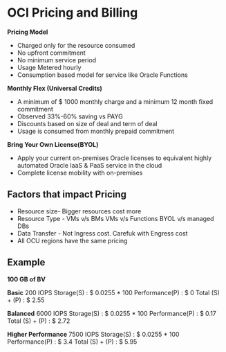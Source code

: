 # OCI Pricing and Billing

**Pricing Model**
- Charged only for the resource consumed
- No upfront commitment
- No minimum service period
- Usage Metered hourly
- Consumption based model for service like Oracle Functions

**Monthly Flex (Universal Credits)**
- A minimum of $ 1000 monthly charge and a minimum 12 month fixed commitment
- Observed 33%-60% saving vs PAYG
- Discounts based on size of deal and term of deal
- Usage is consumed from monthly prepaid commitment

**Bring Your Own License(BYOL)**
- Apply your current on-premises Oracle licenses to equivalent highly automated Oracle IaaS & PaaS service in the cloud
- Complete license mobility with on-premises

## Factors that impact Pricing

- Resource size- Bigger resources cost more
- Resource Type - VMs v/s BMs VMs v/s Functions BYOL v/s managed DBs
- Data Transfer - Not Ingress cost. Carefuk with Engress cost
- All OCU regions have the same pricing


## Example 
**100 GB of BV**

**Basic**
200 IOPS
Storage(S)      : $ 0.0255 * 100
Performance(P)  : $ 0
Total (S) + (P) : $ 2.55

**Balanced**
6000 IOPS
Storage(S)      : $ 0.0255 * 100
Performance(P)  : $ 0.17
Total (S) + (P) : $ 2.72

**Higher Performance**
7500 IOPS
Storage(S)      : $ 0.0255 * 100
Performance(P)  : $ 3.4
Total (S) + (P) : $ 5.95

